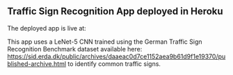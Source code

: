 ## Traffic Sign Recognition App deployed in Heroku

The deployed app is live at: 

This app uses a LeNet-5 CNN trained using the German
Traffic Sign Recognition Benchmark dataset available here:
https://sid.erda.dk/public/archives/daaeac0d7ce1152aea9b61d9f1e19370/published-archive.html
to identify common traffic signs.
